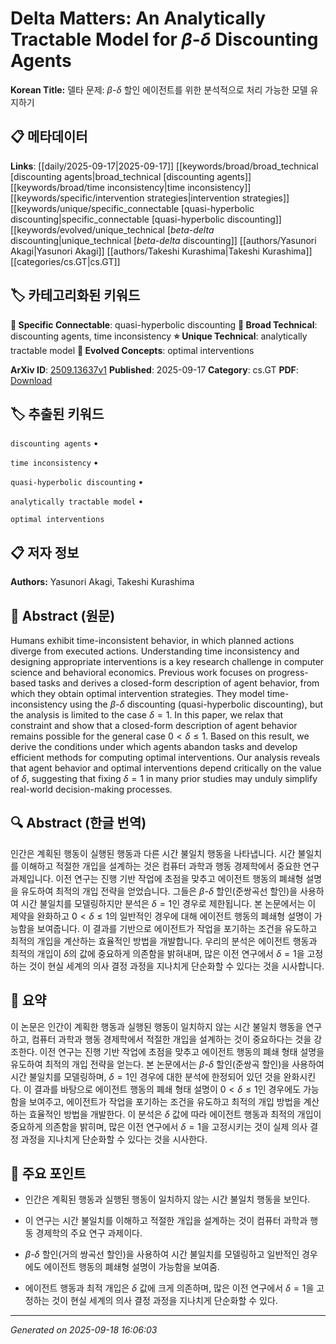 
# Delta Matters: An Analytically Tractable Model for $β$-$δ$ Discounting Agents

**Korean Title:** 델타 문제: $β$-$δ$ 할인 에이전트를 위한 분석적으로 처리 가능한 모델 유지하기

## 📋 메타데이터

**Links**: [[daily/2025-09-17|2025-09-17]] [[keywords/broad/broad_technical [discounting agents|broad_technical [discounting agents]] [[keywords/broad/time inconsistency|time inconsistency]] [[keywords/specific/intervention strategies|intervention strategies]] [[keywords/unique/specific_connectable [quasi-hyperbolic discounting|specific_connectable [quasi-hyperbolic discounting]] [[keywords/evolved/unique_technical [$beta$-$delta$ discounting|unique_technical [$beta$-$delta$ discounting]] [[authors/Yasunori Akagi|Yasunori Akagi]] [[authors/Takeshi Kurashima|Takeshi Kurashima]] [[categories/cs.GT|cs.GT]]

## 🏷️ 카테고리화된 키워드
**🔗 Specific Connectable**: quasi-hyperbolic discounting
**🔬 Broad Technical**: discounting agents, time inconsistency
**⭐ Unique Technical**: analytically tractable model
**🚀 Evolved Concepts**: optimal interventions

**ArXiv ID**: [2509.13637v1](https://arxiv.org/abs/2509.13637v1)
**Published**: 2025-09-17
**Category**: cs.GT
**PDF**: [Download](http://arxiv.org/pdf/2509.13637v1)


## 🏷️ 추출된 키워드



`discounting agents` • 

`time inconsistency` • 

`quasi-hyperbolic discounting` • 

`analytically tractable model` • 

`optimal interventions`



## 📋 저자 정보

**Authors:** Yasunori Akagi, Takeshi Kurashima

## 📄 Abstract (원문)

Humans exhibit time-inconsistent behavior, in which planned actions diverge
from executed actions. Understanding time inconsistency and designing
appropriate interventions is a key research challenge in computer science and
behavioral economics. Previous work focuses on progress-based tasks and derives
a closed-form description of agent behavior, from which they obtain optimal
intervention strategies. They model time-inconsistency using the
$\beta$-$\delta$ discounting (quasi-hyperbolic discounting), but the analysis
is limited to the case $\delta = 1$. In this paper, we relax that constraint
and show that a closed-form description of agent behavior remains possible for
the general case $0 < \delta \le 1$. Based on this result, we derive the
conditions under which agents abandon tasks and develop efficient methods for
computing optimal interventions. Our analysis reveals that agent behavior and
optimal interventions depend critically on the value of $\delta$, suggesting
that fixing $\delta = 1$ in many prior studies may unduly simplify real-world
decision-making processes.

## 🔍 Abstract (한글 번역)

인간은 계획된 행동이 실행된 행동과 다른 시간 불일치 행동을 나타냅니다. 시간 불일치를 이해하고 적절한 개입을 설계하는 것은 컴퓨터 과학과 행동 경제학에서 중요한 연구 과제입니다. 이전 연구는 진행 기반 작업에 초점을 맞추고 에이전트 행동의 폐쇄형 설명을 유도하여 최적의 개입 전략을 얻었습니다. 그들은 $\beta$-$\delta$ 할인(준쌍곡선 할인)을 사용하여 시간 불일치를 모델링하지만 분석은 $\delta = 1$인 경우로 제한됩니다. 본 논문에서는 이 제약을 완화하고 $0 < \delta \le 1$의 일반적인 경우에 대해 에이전트 행동의 폐쇄형 설명이 가능함을 보여줍니다. 이 결과를 기반으로 에이전트가 작업을 포기하는 조건을 유도하고 최적의 개입을 계산하는 효율적인 방법을 개발합니다. 우리의 분석은 에이전트 행동과 최적의 개입이 $\delta$의 값에 중요하게 의존함을 밝혀내며, 많은 이전 연구에서 $\delta = 1$을 고정하는 것이 현실 세계의 의사 결정 과정을 지나치게 단순화할 수 있다는 것을 시사합니다.

## 📝 요약

이 논문은 인간이 계획한 행동과 실행된 행동이 일치하지 않는 시간 불일치 행동을 연구하고, 컴퓨터 과학과 행동 경제학에서 적절한 개입을 설계하는 것이 중요하다는 것을 강조한다. 이전 연구는 진행 기반 작업에 초점을 맞추고 에이전트 행동의 폐쇄 형태 설명을 유도하여 최적의 개입 전략을 얻는다. 본 논문에서는 $\beta$-$\delta$ 할인(준쌍곡 할인)을 사용하여 시간 불일치를 모델링하며, $\delta = 1$인 경우에 대한 분석에 한정되어 있던 것을 완화시킨다. 이 결과를 바탕으로 에이전트 행동의 폐쇄 형태 설명이 $0 < \delta \le 1$인 경우에도 가능함을 보여주고, 에이전트가 작업을 포기하는 조건을 유도하고 최적의 개입 방법을 계산하는 효율적인 방법을 개발한다. 이 분석은 $\delta$ 값에 따라 에이전트 행동과 최적의 개입이 중요하게 의존함을 밝히며, 많은 이전 연구에서 $\delta = 1$을 고정시키는 것이 실제 의사 결정 과정을 지나치게 단순화할 수 있다는 것을 시사한다.

## 🎯 주요 포인트


- 인간은 계획된 행동과 실행된 행동이 일치하지 않는 시간 불일치 행동을 보인다.

- 이 연구는 시간 불일치를 이해하고 적절한 개입을 설계하는 것이 컴퓨터 과학과 행동 경제학의 주요 연구 과제이다.

- $\beta$-$\delta$ 할인(거의 쌍곡선 할인)을 사용하여 시간 불일치를 모델링하고 일반적인 경우에도 에이전트 행동의 폐쇄형 설명이 가능함을 보여줌.

- 에이전트 행동과 최적 개입은 $\delta$ 값에 크게 의존하며, 많은 이전 연구에서 $\delta = 1$을 고정하는 것이 현실 세계의 의사 결정 과정을 지나치게 단순화할 수 있다.


---

*Generated on 2025-09-18 16:06:03*